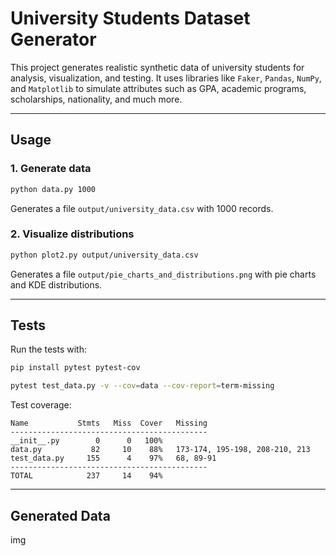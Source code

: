 # University Students Dataset Generator

This project generates realistic synthetic data of university students for analysis, visualization, and testing. It uses libraries like `Faker`, `Pandas`, `NumPy`, and `Matplotlib` to simulate attributes such as GPA, academic programs, scholarships, nationality, and much more.

---

##  Usage

### 1. Generate data

```bash
python data.py 1000 
```

Generates a file `output/university_data.csv` with 1000 records.

### 2. Visualize distributions

```bash
python plot2.py output/university_data.csv
```

Generates a file `output/pie_charts_and_distributions.png` with pie charts and KDE distributions.

---

##  Tests

Run the tests with:

```bash
pip install pytest pytest-cov
```

```bash
pytest test_data.py -v --cov=data --cov-report=term-missing
```

Test coverage:

```
Name           Stmts   Miss  Cover   Missing
--------------------------------------------
__init__.py        0      0   100%
data.py           82     10    88%   173-174, 195-198, 208-210, 213
test_data.py     155      4    97%   68, 89-91
--------------------------------------------
TOTAL            237     14    94%

```

---

## Generated Data

img





